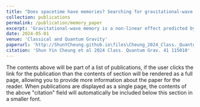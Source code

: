 ```yaml
---
title: "Does spacetime have memories? Searching for gravitational-wave memory in the third LIGO-Virgo-KAGRA gravitational-wave transient catalogue"
collection: publications
permalink: /publication/memory_paper
excerpt: 'Gravitational-wave memory is a non-linear effect predicted by general relativity that remains undetected. We apply a Bayesian analysis framework to search for gravitational-wave memory using binary black hole mergers in LIGO-Virgo-KAGRA`s third gravitational-wave transient catalogue.'
date: 2024-05-01
venue: 'Classical and Quantum Gravity'
paperurl: 'http://ShunYCheung.github.io\files\Cheung_2024_Class._Quantum_Grav._41_115010.pdf'
citation: 'Shun Yin Cheung et al 2024 Class. Quantum Grav. 41 115010'
---
```


The contents above will be part of a list of publications, if the user clicks the link for the publication than the contents of section will be rendered as a full page, allowing you to provide more information about the paper for the reader. When publications are displayed as a single page, the contents of the above "citation" field will automatically be included below this section in a smaller font.